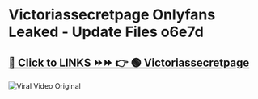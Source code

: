 
 # Victoriassecretpage Onlyfans Leaked - Update Files o6e7d

## <h2><a href="https://clipsfans.com/Victoriassecretpage&ref=git">🔗 Click to LINKS ⏩⏩ 👉 🟢 Victoriassecretpage </a></h2>

<a href="https://clipsfans.com/Victoriassecretpage&ref=git" rel="nofollow" data-target="animated-image.originalLink"><img src="https://i.ibb.co.com/xMMVF88/686577567.gif" alt="Viral Video Original" style="max-width: 100%; display: inline-block;" data-target="animated-image.originalImage"></a>

